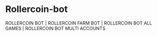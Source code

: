 # Rollercoin-bot
ROLLERCOIN BOT | ROLLERCOIN FARM BOT | ROLLERCOIN BOT ALL GAMES | ROLLERCOIN BOT MULTI ACCOUNTS
